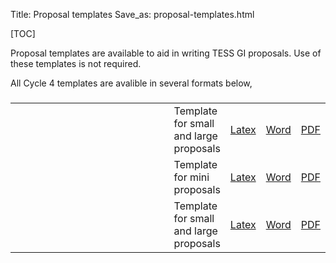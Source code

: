Title: Proposal templates
Save_as: proposal-templates.html

[TOC]

Proposal templates are available to aid in writing TESS GI proposals. Use of these templates is not required. 

All Cycle 4 templates are avalible in several formats below,

###
<table class="table table-striped table-hover" style="max-width:55em;">

<tr>
    <td style="width: 15em;">
    <td>Template for small and large proposals</td>
    <td><a href="docs/tessgi_smalllarge_template_cycle4.txt" download>Latex</a></td>
    <td><a href="docs/tessgi_smalllarge_template_cycle4.docx" download>Word</a></td>
    <td><a href="docs/tessgi_smalllarge_template_cycle4.pdf" download>PDF</a></td>
    </tr>

<tr>
    <td style="width: 15em;">
    <td>Template for mini proposals</td>
    <td><a href="docs/tessgi_mini_template_cycle4.txt" download>Latex</a></td>
    <td><a href="docs/tessgi_mini_template_cycle4.docx" download>Word</a></td>
    <td><a href="docs/tessgi_mini_template_cycle4.pdf" download>PDF</a></td>
    </tr>

<tr>
    <td style="width: 15em;">
    <td>Template for small and large proposals</td>
    <td><a href="docs/tessgi_teamexpertise_template_cycle4.txt" download>Latex</a></td>
    <td><a href="docs/tessgi_teamexpertise_template_cycle4.docx" download>Word</a></td>
    <td><a href="docs/tessgi_teamexpertise_template_cycle4.pdf" download>PDF</a></td>
    </tr>

</table>


